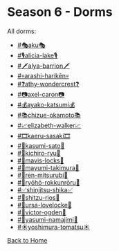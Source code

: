 # Season 6 - Dorms

All dorms:
* [#🎭aku🎭](https://astreatss.github.io/DH-Season-6-Archive/Dorms/Danganronpa_%20Despair's%20Horizon%20-%20%E2%94%8F%E2%94%81%E2%9C%A6%E2%9D%98%E0%BC%BB%20%20Dorms%20(KG)%20%20%E0%BC%BA%E2%9D%98%E2%9C%A6%E2%94%81%E2%94%93%20-%20%F0%9F%8E%ADaku%F0%9F%8E%AD%20[775364221516513325].html)
* [#🎙alicia-lake🎙](https://astreatss.github.io/DH-Season-6-Archive/Dorms/Danganronpa_%20Despair's%20Horizon%20-%20%E2%94%8F%E2%94%81%E2%9C%A6%E2%9D%98%E0%BC%BB%20%20Dorms%20(KG)%20%20%E0%BC%BA%E2%9D%98%E2%9C%A6%E2%94%81%E2%94%93%20-%20%F0%9F%8E%99alicia-lake%F0%9F%8E%99%20[775363113440116757].html)
* [#🗡alya-barrion🗡](https://astreatss.github.io/DH-Season-6-Archive/Dorms/Danganronpa_%20Despair's%20Horizon%20-%20%E2%94%8F%E2%94%81%E2%9C%A6%E2%9D%98%E0%BC%BB%20%20Dorms%20(KG)%20%20%E0%BC%BA%E2%9D%98%E2%9C%A6%E2%94%81%E2%94%93%20-%20%F0%9F%97%A1alya-barrion%F0%9F%97%A1%20[775363289185517568].html)
* [#💀arashi-harikēn💀](https://astreatss.github.io/DH-Season-6-Archive/Dorms/Danganronpa_%20Despair's%20Horizon%20-%20%E2%94%8F%E2%94%81%E2%9C%A6%E2%9D%98%E0%BC%BB%20%20Dorms%20(KG)%20%20%E0%BC%BA%E2%9D%98%E2%9C%A6%E2%94%81%E2%94%93%20-%20%F0%9F%92%80arashi-harik%C4%93n%F0%9F%92%80%20[775362920350613504].html)
* [#❓athy-wondercrest❓](https://astreatss.github.io/DH-Season-6-Archive/Dorms/Danganronpa_%20Despair's%20Horizon%20-%20%E2%94%8F%E2%94%81%E2%9C%A6%E2%9D%98%E0%BC%BB%20%20Dorms%20(KG)%20%20%E0%BC%BA%E2%9D%98%E2%9C%A6%E2%94%81%E2%94%93%20-%20%E2%9D%93athy-wondercrest%E2%9D%93%20[775364114699780107].html)
* [#📷axel-caron📷](https://astreatss.github.io/DH-Season-6-Archive/Dorms/Danganronpa_%20Despair's%20Horizon%20-%20%E2%94%8F%E2%94%81%E2%9C%A6%E2%9D%98%E0%BC%BB%20%20Dorms%20(KG)%20%20%E0%BC%BA%E2%9D%98%E2%9C%A6%E2%94%81%E2%94%93%20-%20%F0%9F%93%B7axel-caron%F0%9F%93%B7%20[775363174647988274].html)
* [#💰ayako-katsumi💰](https://astreatss.github.io/DH-Season-6-Archive/Dorms/Danganronpa_%20Despair's%20Horizon%20-%20%E2%94%8F%E2%94%81%E2%9C%A6%E2%9D%98%E0%BC%BB%20%20Dorms%20(KG)%20%20%E0%BC%BA%E2%9D%98%E2%9C%A6%E2%94%81%E2%94%93%20-%20%F0%9F%92%B0ayako-katsumi%F0%9F%92%B0%20[775363330905735178].html)
* [#📚chizue-okamoto📚](https://astreatss.github.io/DH-Season-6-Archive/Dorms/Danganronpa_%20Despair's%20Horizon%20-%20%E2%94%8F%E2%94%81%E2%9C%A6%E2%9D%98%E0%BC%BB%20%20Dorms%20(KG)%20%20%E0%BC%BA%E2%9D%98%E2%9C%A6%E2%94%81%E2%94%93%20-%20%F0%9F%93%9Achizue-okamoto%F0%9F%93%9A%20[775364259244539913].html)
* [#📈elizabeth-walker📈](https://astreatss.github.io/DH-Season-6-Archive/Dorms/Danganronpa_%20Despair's%20Horizon%20-%20%E2%94%8F%E2%94%81%E2%9C%A6%E2%9D%98%E0%BC%BB%20%20Dorms%20(KG)%20%20%E0%BC%BA%E2%9D%98%E2%9C%A6%E2%94%81%E2%94%93%20-%20%F0%9F%93%88elizabeth-walker%F0%9F%93%88%20[775363573752397834].html)
* [#🎞kaeru-sasaki🎞](https://astreatss.github.io/DH-Season-6-Archive/Dorms/Danganronpa_%20Despair's%20Horizon%20-%20%E2%94%8F%E2%94%81%E2%9C%A6%E2%9D%98%E0%BC%BB%20%20Dorms%20(KG)%20%20%E0%BC%BA%E2%9D%98%E2%9C%A6%E2%94%81%E2%94%93%20-%20%F0%9F%8E%9Ekaeru-sasaki%F0%9F%8E%9E%20[775363005936304159].html)
* [#🍔kasumi-sato🍔](https://astreatss.github.io/DH-Season-6-Archive/Dorms/Danganronpa_%20Despair's%20Horizon%20-%20%E2%94%8F%E2%94%81%E2%9C%A6%E2%9D%98%E0%BC%BB%20%20Dorms%20(KG)%20%20%E0%BC%BA%E2%9D%98%E2%9C%A6%E2%94%81%E2%94%93%20-%20%F0%9F%8D%94kasumi-sato%F0%9F%8D%94%20[775364284364226610].html)
* [#👊kichiro-ryu👊](https://astreatss.github.io/DH-Season-6-Archive/Dorms/Danganronpa_%20Despair's%20Horizon%20-%20%E2%94%8F%E2%94%81%E2%9C%A6%E2%9D%98%E0%BC%BB%20%20Dorms%20(KG)%20%20%E0%BC%BA%E2%9D%98%E2%9C%A6%E2%94%81%E2%94%93%20-%20%F0%9F%91%8Akichiro-ryu%F0%9F%91%8A%20[775364164108812298].html)
* [#🎪mavis-locks🎪](https://astreatss.github.io/DH-Season-6-Archive/Dorms/Danganronpa_%20Despair's%20Horizon%20-%20%E2%94%8F%E2%94%81%E2%9C%A6%E2%9D%98%E0%BC%BB%20%20Dorms%20(KG)%20%20%E0%BC%BA%E2%9D%98%E2%9C%A6%E2%94%81%E2%94%93%20-%20%F0%9F%8E%AAmavis-locks%F0%9F%8E%AA%20[775363969149698048].html)
* [#🎾mayumi-takimura🎾](https://astreatss.github.io/DH-Season-6-Archive/Dorms/Danganronpa_%20Despair's%20Horizon%20-%20%E2%94%8F%E2%94%81%E2%9C%A6%E2%9D%98%E0%BC%BB%20%20Dorms%20(KG)%20%20%E0%BC%BA%E2%9D%98%E2%9C%A6%E2%94%81%E2%94%93%20-%20%F0%9F%8E%BEmayumi-takimura%F0%9F%8E%BE%20[775363228824895499].html)
* [#🧾ren-mitsurubi🧾](https://astreatss.github.io/DH-Season-6-Archive/Dorms/Danganronpa_%20Despair's%20Horizon%20-%20%E2%94%8F%E2%94%81%E2%9C%A6%E2%9D%98%E0%BC%BB%20%20Dorms%20(KG)%20%20%E0%BC%BA%E2%9D%98%E2%9C%A6%E2%94%81%E2%94%93%20-%20%F0%9F%A7%BEren-mitsurubi%F0%9F%A7%BE%20[775363924279164939].html)
* [#🎸ryōhō-rokkunrōru🎸](https://astreatss.github.io/DH-Season-6-Archive/Dorms/Danganronpa_%20Despair's%20Horizon%20-%20%E2%94%8F%E2%94%81%E2%9C%A6%E2%9D%98%E0%BC%BB%20%20Dorms%20(KG)%20%20%E0%BC%BA%E2%9D%98%E2%9C%A6%E2%94%81%E2%94%93%20-%20%F0%9F%8E%B8ry%C5%8Dh%C5%8D-rokkunr%C5%8Dru%F0%9F%8E%B8%20[775364041442197506].html)
* [#✅shinjitsu-shika✅](https://astreatss.github.io/DH-Season-6-Archive/Dorms/Danganronpa_%20Despair's%20Horizon%20-%20%E2%94%8F%E2%94%81%E2%9C%A6%E2%9D%98%E0%BC%BB%20%20Dorms%20(KG)%20%20%E0%BC%BA%E2%9D%98%E2%9C%A6%E2%94%81%E2%94%93%20-%20%E2%9C%85shinjitsu-shika%E2%9C%85%20[775363068891758612].html)
* [#🔎shitzu-rios🔎](https://astreatss.github.io/DH-Season-6-Archive/Dorms/Danganronpa_%20Despair's%20Horizon%20-%20%E2%94%8F%E2%94%81%E2%9C%A6%E2%9D%98%E0%BC%BB%20%20Dorms%20(KG)%20%20%E0%BC%BA%E2%9D%98%E2%9C%A6%E2%94%81%E2%94%93%20-%20%F0%9F%94%8Eshitzu-rios%F0%9F%94%8E%20[775363517863034882].html)
* [#🏩ursa-lovelocke🏩](https://astreatss.github.io/DH-Season-6-Archive/Dorms/Danganronpa_%20Despair's%20Horizon%20-%20%E2%94%8F%E2%94%81%E2%9C%A6%E2%9D%98%E0%BC%BB%20%20Dorms%20(KG)%20%20%E0%BC%BA%E2%9D%98%E2%9C%A6%E2%94%81%E2%94%93%20-%20%F0%9F%8F%A9ursa-lovelocke%F0%9F%8F%A9%20[775363381033041930].html)
* [#🧛victor-ogden🧛](https://astreatss.github.io/DH-Season-6-Archive/Dorms/Danganronpa_%20Despair's%20Horizon%20-%20%E2%94%8F%E2%94%81%E2%9C%A6%E2%9D%98%E0%BC%BB%20%20Dorms%20(KG)%20%20%E0%BC%BA%E2%9D%98%E2%9C%A6%E2%94%81%E2%94%93%20-%20%F0%9F%A7%9Bvictor-ogden%F0%9F%A7%9B%20[775362962780061737].html)
* [#👘yasumi-namajimi👘](https://astreatss.github.io/DH-Season-6-Archive/Dorms/Danganronpa_%20Despair's%20Horizon%20-%20%E2%94%8F%E2%94%81%E2%9C%A6%E2%9D%98%E0%BC%BB%20%20Dorms%20(KG)%20%20%E0%BC%BA%E2%9D%98%E2%9C%A6%E2%94%81%E2%94%93%20-%20%F0%9F%91%98yasumi-namajimi%F0%9F%91%98%20[775364198585729084].html)
* [#☀yoshimura-tomatsu☀](https://astreatss.github.io/DH-Season-6-Archive/Dorms/Danganronpa_%20Despair's%20Horizon%20-%20%E2%94%8F%E2%94%81%E2%9C%A6%E2%9D%98%E0%BC%BB%20%20Dorms%20(KG)%20%20%E0%BC%BA%E2%9D%98%E2%9C%A6%E2%94%81%E2%94%93%20-%20%E2%98%80yoshimura-tomatsu%E2%98%80%20[775363435503681587].html)

[Back to Home](https://astreatss.github.io/DH-Season-6-Archive/Home)
